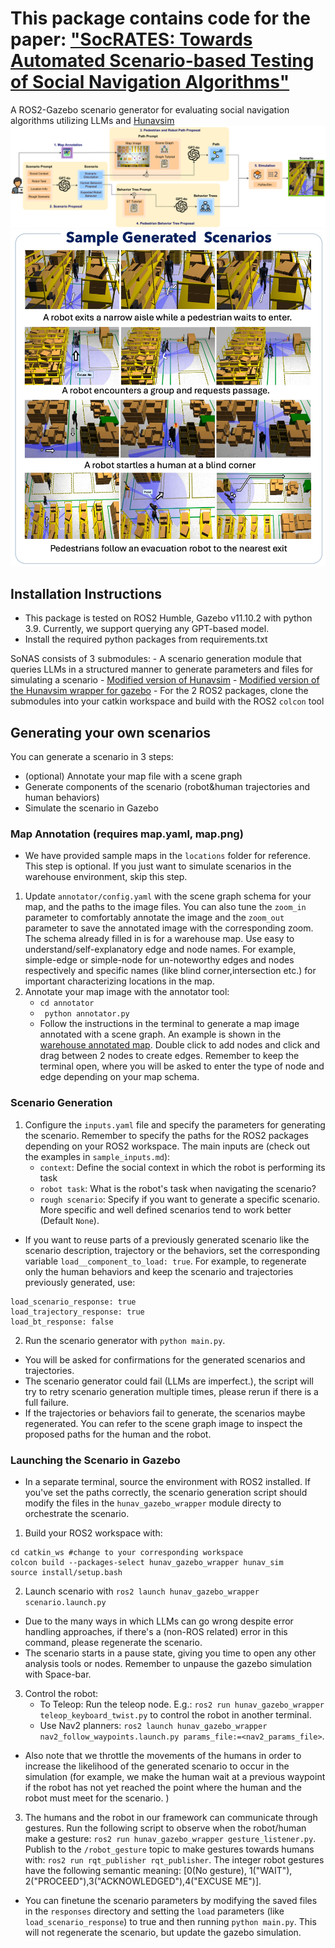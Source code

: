 # This package contains code for the paper: ["SocRATES: Towards Automated Scenario-based Testing of Social Navigation Algorithms"](https://arxiv.org/abs/2412.19595)
A ROS2-Gazebo scenario generator for evaluating social navigation algorithms utilizing LLMs and [Hunavsim](https://github.com/robotics-upo/hunav_sim)
![](imgs/pipeline.png)
![](imgs/sample_generated_scenarios.jpeg)
## Installation Instructions
- This package is tested on ROS2 Humble, Gazebo v11.10.2 with python 3.9. Currently, we support querying any GPT-based model.
- Install the required python packages from requirements.txt

SoNAS consists of 3 submodules: 
    - A scenario generation module that queries LLMs in a structured manner to generate parameters and files for simulating a scenario
    - [Modified version of Hunavsim](https://github.com/raoshashank/hunav_sim)
    - [Modified version of the Hunavsim wrapper for gazebo](https://github.com/raoshashank/hunav_gazebo_wrapper)
    - For the 2 ROS2 packages, clone the submodules into your catkin workspace and build with the ROS2 ```colcon``` tool
## Generating your own scenarios
You can generate a scenario in 3 steps:
- (optional) Annotate your map file with a scene graph
- Generate components of the scenario (robot&human trajectories and human behaviors)
- Simulate the scenario in Gazebo 
### Map Annotation (requires map.yaml, map.png)
- We have provided sample maps in the ```locations``` folder for reference. This step is optional. If you just want to simulate scenarios in the warehouse environment, skip this step. 
1. Update ```annotator/config.yaml``` with the scene graph schema for your map, and the paths to the image files. You can also tune the ```zoom_in``` parameter to comfortably annotate the image and the ```zoom_out``` parameter to save the annotated image with the corresponding zoom. The schema already filled in is for a warehouse map. Use easy to understand/self-explanatory edge and node names. For example, simple-edge or simple-node for un-noteworthy edges and nodes respectively and specific names (like blind corner,intersection etc.) for important characterizing locations in the map.
2. Annotate your map image with the annotator tool: 
    - ```cd annotator```
    - ``` python annotator.py```
    - Follow the instructions in the terminal to generate a map image annotated with a scene graph. An example is shown in the [warehouse annotated map](locations/small_warehouse/scene_graph/scene_graph.png). Double click to add nodes and click and drag between 2 nodes to create edges. Remember to keep the terminal open, where you will be asked to enter the type of node and edge depending on your map schema.

### Scenario Generation
1. Configure the ```inputs.yaml``` file and specify the parameters for generating the scenario. Remember to specify the paths for the ROS2 packages depending on your ROS2 workspace. The main inputs are (check out the examples in ```sample_inputs.md```):
    - ```context```: Define the social context in which the robot is performing its task
    - ``` robot task ```: What is the robot's task when navigating the scenario? 
    - ```rough scenario```: Specify if you want to generate a specific scenario. More specific and well defined scenarios tend to work better (Default ```None```).
- If you want to reuse parts of a previously generated scenario like the scenario description, trajectory or the behaviors, set the corresponding variable ```load__component_to_load: true```. For example, to regenerate only the human behaviors and keep the scenario and trajectories previously generated, use: 
```
load_scenario_response: true 
load_trajectory_response: true 
load_bt_response: false
```

2. Run the scenario generator with ``` python main.py ```. 
- You will be asked for confirmations for the generated scenarios and trajectories. 
- The scenario generator could fail (LLMs are imperfect.), the script will try to retry scenario generation multiple times, please rerun if there is a full failure.
- If the trajectories or behaviors fail to generate, the scenarios maybe regenerated. You can refer to the scene graph image to inspect the proposed paths for the human and the robot.

### Launching the Scenario in Gazebo
- In a separate terminal, source the environment with ROS2 installed. 
If you've set the paths correctly, the scenario generation script should modify the files in the ```hunav_gazebo_wrapper``` module directy to orchestrate the scenario. 
1. Build your ROS2 workspace with:
```
cd catkin_ws #change to your corresponding workspace
colcon build --packages-select hunav_gazebo_wrapper hunav_sim 
source install/setup.bash
```
2. Launch scenario with ``` ros2 launch hunav_gazebo_wrapper scenario.launch.py ```
- Due to the many ways in which LLMs can go wrong despite error handling approaches, if there's a (non-ROS related) error in this command, please regenerate the scenario.
- The scenario starts in a pause state, giving you time to open any other analysis tools or nodes. Remember to unpause the gazebo simulation with Space-bar.
3. Control the robot:
    - To Teleop: Run the teleop node. E.g.: ``` ros2 run hunav_gazebo_wrapper teleop_keyboard_twist.py ``` to control the robot in another terminal. 
    - Use Nav2 planners: ```ros2 launch hunav_gazebo_wrapper nav2_follow_waypoints.launch.py params_file:=<nav2_params_file>```.
- Also note that we throttle the movements of the humans in order to increase the likelihood of the generated scenario to occur in the simulation (for example, we make the human wait at a previous waypoint if the robot has not yet reached the point where the human and the robot must meet for the scenario. )
3. The humans and the robot in our framework can communicate through gestures. Run the following script to observe when the robot/human make a gesture: ```ros2 run hunav_gazebo_wrapper gesture_listener.py```. Publish to the ```/robot_gesture``` topic to make gestures towards humans with: ```ros2 run rqt_publisher rqt_publisher```. The integer robot gestures have the following semantic meaning: [0(No gesture), 1("WAIT"), 2("PROCEED"),3("ACKNOWLEDGED"),4("EXCUSE ME")].


- You can finetune the scenario parameters by modifying the saved files in the ```responses``` directory and setting the ```load``` parameters (like ```load_scenario_response```) to true and then running ```python main.py```. This will not regenerate the scenario, but update the gazebo simulation. 
